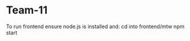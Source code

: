 # Team-11

To run frontend ensure node.js is installed and:
     cd into frontend/mtw
     npm start